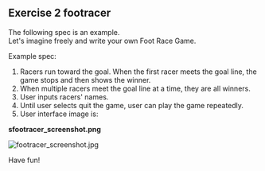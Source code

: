 Exercise 2 footracer
----------------------

The following spec is an example. <br>
Let's imagine freely and write your own Foot Race Game.  <br>

Example spec: <br>
1. Racers run toward the goal. When the first racer meets the goal line, the game stops and then shows the winner.
2. When multiple racers meet the goal line at a time, they are all winners.
3. User inputs racers' names.
4. Until user selects quit the game, user can play the game repeatedly.
5. User interface image is:


**sfootracer_screenshot.png**

![footracer_screenshot.jpg](http://www.rin-shun.com/rubylearning/shoes/shoes_tutorial_html/images/footracer_screenshot.jpg) <!-- patch -->

Have fun!
